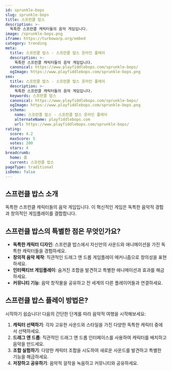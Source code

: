 ```yaml
---
id: sprunkle-bops
slug: sprunkle-bops
title: 스프런클 밥스
description: >-
  독특한 스프런클 캐릭터들의 음악 게임입니다.
image: /sprunkle-bops.png
iframe: https://turbowarp.org/embed
category: trending
meta:
  title: 스프런클 밥스 - 스프런클 밥스 온라인 플레이
  description: >-
    독특한 스프런클 캐릭터들의 음악 게임입니다.
  canonical: https://www.playfiddlebops.com/sprunkle-bops/
  ogImage: https://www.playfiddlebops.com/sprunkle-bops.png
seo:
  title: 스프런클 밥스 - 스프런클 밥스 온라인 플레이
  description: >-
    독특한 스프런클 캐릭터들의 음악 게임입니다.
  keywords: 스프런클 밥스
  canonical: https://www.playfiddlebops.com/sprunkle-bops/
  ogImage: https://www.playfiddlebops.com/sprunkle-bops.png
  schema:
    name: 스프런클 밥스 - 스프런클 밥스 온라인 플레이
    alternateName: playfiddlebops.com
    url: https://www.playfiddlebops.com/sprunkle-bops/
rating:
  score: 4.2
  maxScore: 5
  votes: 200
  stars: 4
breadcrumb:
  home: 홈
  current: 스프런클 밥스
pageType: traditional
isDemo: false
---
```


## 스프런클 밥스 소개

독특한 스프런클 캐릭터들의 음악 게임입니다. 이 혁신적인 게임은 독특한 음악적 경험과 창의적인 게임플레이를 결합합니다.

## 스프런클 밥스의 특별한 점은 무엇인가요?

- **독특한 캐릭터 디자인**: 스프런클 밥스에서 자신만의 사운드와 애니메이션을 가진 독특한 캐릭터들을 경험하세요.
- **창의적 음악 제작**: 직관적인 드래그 앤 드롭 게임플레이 메커니즘으로 창의성을 표현하세요.
- **인터랙티브 게임플레이**: 숨겨진 조합을 발견하고 특별한 애니메이션과 효과를 해금하세요.
- **커뮤니티 기능**: 음악 창작물을 공유하고 전 세계의 다른 플레이어들과 연결하세요.

## 스프런클 밥스 플레이 방법은?

시작하기 쉽습니다\! 다음의 간단한 단계를 따라 음악적 여행을 시작해보세요:

1. **캐릭터 선택하기**: 각자 고유한 사운드와 스타일을 가진 다양한 독특한 캐릭터 중에서 선택하세요.
1. **드래그 앤 드롭**: 직관적인 드래그 앤 드롭 인터페이스를 사용하여 캐릭터를 배치하고 음악을 만드세요.
1. **조합 실험하기**: 다양한 캐릭터 조합을 시도하여 새로운 사운드를 발견하고 특별한 기능을 해금하세요.
1. **저장하고 공유하기**: 음악적 걸작을 녹음하고 커뮤니티와 공유하세요.
